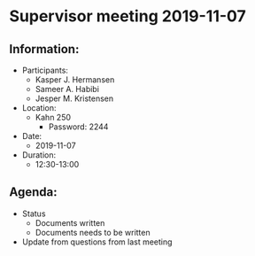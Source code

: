 # Supervisor meeting 2019-11-07

## Information: <a id="information"></a>

* Participants:
  * Kasper J. Hermansen
  * Sameer A. Habibi
  * Jesper M. Kristensen
* Location:
  * Kahn 250
    * Password: 2244
* Date:
  * 2019-11-07
* Duration:
  * 12:30-13:00

## Agenda: <a id="agenda"></a>

* Status
  * Documents written
  * Documents needs to be written
* Update from questions from last meeting

